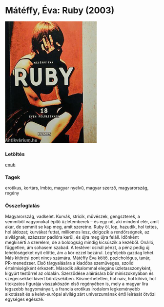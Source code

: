 # <a name="id_606">Mátéffy, Éva: Ruby (2003)</a>
<img src="https://github.com/BercziSandor/calibre_lib/raw/main/libs/main/Mateffy%2C%20Eva/Ruby%20%28606%29/cover.jpg" alt="cover" width="300"/>

### Letöltés
[epub](https://github.com/BercziSandor/calibre_lib/raw/main/libs/main/Mateffy%2C%20Eva/Ruby%20%28606%29/Ruby%20-%20Mateffy%2C%20Eva.epub)

### Tagek
erotikus, kortárs, lmbtq, magyar nyelvű, magyar szerző, magyarország, regény

### Összefoglalás
<div>
<p>Magyarország, ​vadkelet. Kurvák, stricik, művészek, gengszterek, a semmiből vagyonokat építő üzletemberek – és egy nő, aki mindent elér, amit akar, de semmit se kap meg, amit szeretne. Ruby öl, lop, hazudik, hol tettes, hol áldozat; kurvákat futtat, milliomos lesz, dolgozik a rendőrségnek, az alvilágnak, százszor padlóra kerül, és újra meg újra feláll. Időnként megkísérti a szerelem, de a boldogság mindig kicsúszik a kezéből. Önálló, független, ám sohasem szabad. A testével csinál pénzt, a pénz pedig új lehetőségeket nyit előtte, ám a kör ezzel bezárul. Legfeljebb gazdag lehet. Más kitörési pont nincs számára. Mátéffy Éva költő, pszichológus, tanár, PR-menedzser. Első tárgyalására a kiadóba szemüveges, szolid értelmiségiként érkezett. Második alkalommal elegáns üzletasszonyként, kigyúrt testőrrel az oldalán. Szerződése aláírására bőr miniszoknyában és szegecsekkel kivert bőrdzsekiben. Kiismerhetetlen, hol naiv, hol kihívó, hol titokzatos figurája visszaköszön első regényében is, mely a magyar líra legszebb hagyományait, a francia erotikus irodalom legkeményebb alkotásait és a kelet-európai alvilág zárt univerzumának értő leírását ötvözi egységes egésszé.</p></div>


